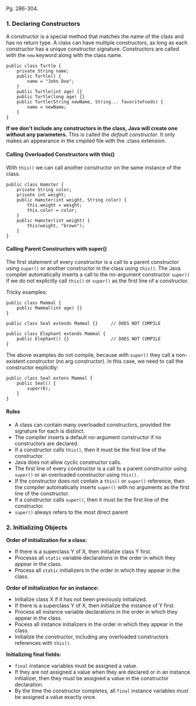 Pg. 286-304.

### 1. Declaring Constructors

A constructor is a special method that matches the name of the class and has no return type. A class can have multiple constructors, as long as
each constructor has a unique constructor signature. Constructors are called with the `new` keyword along with the class name.

```
public class Turtle {
    private String name;
    public Turtle() {
        name = "John Doe";
    }
    public Turtle(int age) {}
    public Turtle(long age) {}
    public Turtle(String newName, String... favoriteFoods) {
        name = newName;
    }
}
```

**If we don't include any constructors in the class, Java will create one without any parameters.** This is called the _default constructor_.
It only makes an appearance in the cmpiled file with the .class extension.

#### Calling Overloaded Constructors with this()

With `this()` we can call another constructor on the same instance of the class.

```
public class Hamster {
    private String color;
    private int weight;
    public Hamster(int weight, String color) {
        this.weight = weight;
        this.color = color;
    }
    public Hamster(int weight) {
        this(weight, "brown");
    }
}
```

#### Calling Parent Constructors with super()

The first statement of every constructor is a call to a parent constructor using `super()` or another constructor in the class using `this()`. The
Java compiler automatically inserts a call to the no-argument constructor `super()` if we do not explicitly call `this()` or `super()` as the first line
of a constructor.

Tricky examples:

```
public class Mammal {
    public Mammal(int age) {}
}

public class Seal extends Mammal {}     // DOES NOT COMPILE

public class Elephant extends Mammal {
    public Elephant() {}                // DOES NOT COMPILE
}
```

The above examples do not compile, because with `super()` they call a non-existent constructor (no arg constructor). In this case, we need to call the
constructor explicitly:

```
public class Seal extens Mammal {
    public Seal() {
        super(6);
    }
}
```

#### Rules

- A class can contain many overloaded constructors, provided the signature for each is distinct.
- The compiler inserts a default no-argument constructor if no constructors are declared.
- If a constructor calls `this()`, then it must be the first line of the constructor.
- Java does not allow cyclic constructor calls.
- The first line of every constructor is a call to a parent constructor using `super()` or an overloaded constructor using `this()`.
- If the constructor does not contain a `this()` or `super()` reference, then the compiler automatically inserts `super()` with no arguments
  as the first line of the constructor.
- If a constructor calls `super()`, then it must be the first line of the constructor.
- `super()` always refers to the most direct parent

### 2. Initializing Objects

**Order of initialization for a class:**

- If there is a superclass Y of X, then initialize class Y first.
- Processs all `static` variable declarations in the order in which they appear in the class.
- Process all `static` initializers in the order in which they appear in the class.

**Order of initialization for an instance:**

- Initialize class X if it has not been previously initialized.
- If there is a superclass Y of X, then initialize the instance of Y first.
- Process all instance variable declarations in the order in which they appear in the class.
- Pocess all instance initializers in the order in which they appear in the class.
- Initialize the constructor, including any overloaded constructors references with `this()`.

**Initializing final fields:**

- `final` instance variables must be assigned a value.
- If they are not assigned a value when they are declared or in an instance initializer, then they must be assigned a value in the constructor
  declaration.
- By the time the constructor completes, all `final` instance variables must be assigned a value exactly once.
